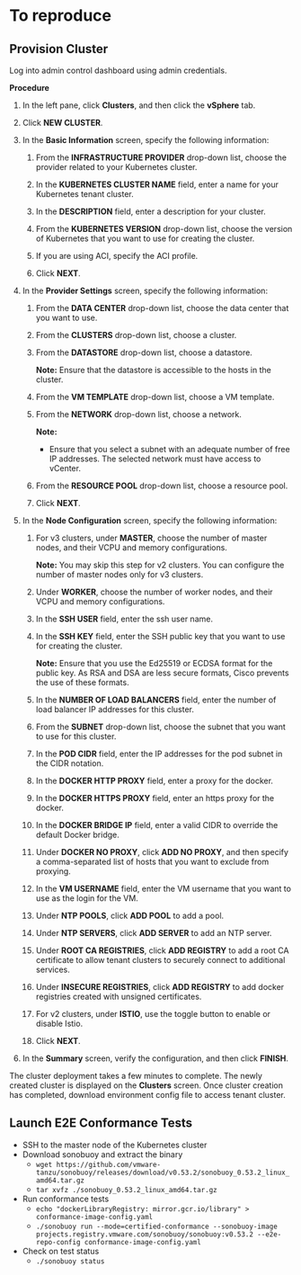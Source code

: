 # To reproduce

## Provision Cluster

Log into admin control dashboard using admin credentials.

**Procedure**

1.  In the left pane, click **Clusters**, and then click the **vSphere** tab. 

1. Click **NEW CLUSTER**.

1.  In the **Basic Information** screen, specify the following information:

    1. From the **INFRASTRUCTURE PROVIDER** drop-down list, choose the provider related to your Kubernetes cluster. 

    1. In the **KUBERNETES CLUSTER NAME** field, enter a name for your Kubernetes tenant cluster.
    
    1. In the **DESCRIPTION** field, enter a description for your cluster.
    
    1. From the **KUBERNETES VERSION** drop-down list, choose the version of Kubernetes that you want to use for creating the cluster. 

    1. If you are using ACI, specify the ACI profile. 

    1. Click **NEXT**. 


1.  In the **Provider Settings** screen, specify the following information: 

    1. From the **DATA CENTER** drop-down list, choose the data center that you want to use.

    1. From the **CLUSTERS** drop-down list, choose a  cluster. 
    
    1. From the **DATASTORE** drop-down list, choose a datastore.
    
        **Note:** Ensure that the datastore is accessible to the hosts in the cluster.

    1. From the **VM TEMPLATE** drop-down list, choose a VM template. 

    1. From the **NETWORK** drop-down list, choose a network.

        **Note:** 

        - Ensure that you select a subnet with an adequate number of free IP addresses. The selected network must have access to vCenter.

    1. From the **RESOURCE POOL** drop-down list, choose a resource pool.

    1. Click **NEXT**.

1.  In the **Node Configuration** screen, specify the following information:

    1. For v3 clusters, under **MASTER**, choose the number of master nodes, and their VCPU and memory configurations.

        **Note:** You may skip this step for v2 clusters. You can configure the number of master nodes only for v3 clusters. 

    1. Under **WORKER**, choose the number of worker nodes, and their VCPU and memory configurations.

    1. In the **SSH USER** field, enter the ssh user name. 
    
    1. In the **SSH KEY** field, enter the SSH public key that you want to use for creating the cluster. 

        **Note:** Ensure that you use the Ed25519 or ECDSA format for the public key. As RSA and DSA are less secure formats, Cisco prevents the use of these formats.

    1. In the **NUMBER OF LOAD BALANCERS** field, enter  the number of load balancer IP addresses for this cluster. 

    1. From the **SUBNET** drop-down list, choose the subnet that you want to use for this cluster.

    1. In the **POD CIDR** field, enter the IP addresses  for the pod subnet in the CIDR notation.

    1. In the **DOCKER HTTP PROXY** field, enter a proxy for the docker.

    1. In the **DOCKER HTTPS PROXY** field, enter an https proxy for the docker.

    1. In the **DOCKER BRIDGE IP** field, enter a valid CIDR to override the default Docker bridge.

    1. Under **DOCKER NO PROXY**, click **ADD NO PROXY**, and then specify a comma-separated list of hosts that you want to exclude from proxying.
    
    1. In the **VM USERNAME** field, enter the VM username that you want to use as the login for the VM.
         
    1. Under **NTP POOLS**, click **ADD POOL** to add a pool.

    1. Under **NTP SERVERS**, click **ADD SERVER** to add an NTP server.

    1. Under **ROOT CA REGISTRIES**, click **ADD REGISTRY** to add a root CA certificate to allow tenant clusters to securely connect to additional services.

    1. Under **INSECURE REGISTRIES**, click **ADD REGISTRY** to add docker registries created with unsigned certificates.

    1. For v2 clusters, under **ISTIO**, use the toggle button to enable or disable Istio.

    1. Click **NEXT**.

1. In the **Summary** screen, verify the configuration, and then click **FINISH**.

The cluster deployment takes a few minutes to complete. The newly created cluster is displayed on the **Clusters** screen.  Once cluster creation has completed, download environment config file to access tenant cluster.


## Launch E2E Conformance Tests

- SSH to the master node of the Kubernetes cluster
- Download sonobuoy and extract the binary
  - `wget https://github.com/vmware-tanzu/sonobuoy/releases/download/v0.53.2/sonobuoy_0.53.2_linux_amd64.tar.gz`
  - `tar xvfz ./sonobuoy_0.53.2_linux_amd64.tar.gz`
- Run conformance tests
  - `echo "dockerLibraryRegistry: mirror.gcr.io/library" > conformance-image-config.yaml`
  - `./sonobuoy run --mode=certified-conformance --sonobuoy-image projects.registry.vmware.com/sonobuoy/sonobuoy:v0.53.2 --e2e-repo-config conformance-image-config.yaml`
- Check on test status
  - `./sonobuoy status`
